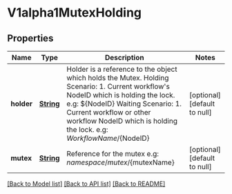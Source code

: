 # V1alpha1MutexHolding
## Properties

Name | Type | Description | Notes
------------ | ------------- | ------------- | -------------
**holder** | [**String**](string.md) | Holder is a reference to the object which holds the Mutex. Holding Scenario:   1. Current workflow&#39;s NodeID which is holding the lock.      e.g: ${NodeID} Waiting Scenario:   1. Current workflow or other workflow NodeID which is holding the lock.      e.g: ${WorkflowName}/${NodeID} | [optional] [default to null]
**mutex** | [**String**](string.md) | Reference for the mutex e.g: ${namespace}/mutex/${mutexName} | [optional] [default to null]

[[Back to Model list]](../README.md#documentation-for-models) [[Back to API list]](../README.md#documentation-for-api-endpoints) [[Back to README]](../README.md)

